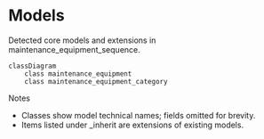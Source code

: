 # Models

Detected core models and extensions in maintenance_equipment_sequence.

```mermaid
classDiagram
    class maintenance_equipment
    class maintenance_equipment_category
```

Notes
- Classes show model technical names; fields omitted for brevity.
- Items listed under _inherit are extensions of existing models.
